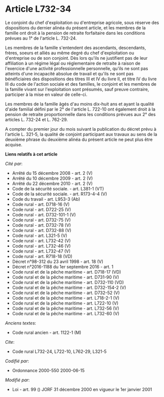 # Article L732-34

Le conjoint du chef d'exploitation ou d'entreprise agricole, sous réserve des dispositions du dernier alinéa du présent
article, et les membres de la famille ont droit à la pension de retraite forfaitaire dans les conditions prévues au 1° de
l'article L. 732-24.

Les membres de la famille s'entendent des ascendants, descendants, frères, soeurs et alliés au même degré du chef
d'exploitation ou d'entreprise ou de son conjoint. Dès lors qu'ils ne justifient pas de leur affiliation à un régime légal ou
réglementaire de retraite à raison de l'exercice d'une activité professionnelle personnelle, qu'ils ne sont pas atteints
d'une incapacité absolue de travail et qu'ils ne sont pas bénéficiaires des dispositions des titres III et IV du livre II, et
titre IV du livre III du code de l'action sociale et des familles, le conjoint et les membres de la famille vivant sur
l'exploitation sont présumés, sauf preuve contraire, participer à la mise en valeur de celle-ci.

Les membres de la famille âgés d'au moins dix-huit ans et ayant la qualité d'aide familial défini par le 2° de l'article L.
722-10 ont également droit à la pension de retraite proportionnelle dans les conditions prévues aux 2° des articles L. 732-24
et L. 762-29.

A compter du premier jour du mois suivant la publication du décret prévu à l'article L. 321-5, la qualité de conjoint
participant aux travaux au sens de la deuxième phrase du deuxième alinéa du présent article ne peut plus être acquise.

**Liens relatifs à cet article**

_Cité par_:

  - Arrêté du 15 décembre 2008 - art. 2 (V)
  - Arrêté du 10 décembre 2009 - art. 2 (V)
  - Arrêté du 22 décembre 2010 - art. 2 (V)
  - Code de la sécurité sociale. - art. L381-1 (VT)
  - Code de la sécurité sociale. - art. R173-4-4 (V)
  - Code du travail - art. L953-3 (Ab)
  - Code rural - art. D718-16 (V)
  - Code rural - art. D722-25 (V)
  - Code rural - art. D732-101-1 (V)
  - Code rural - art. D732-75 (V)
  - Code rural - art. D732-78 (V)
  - Code rural - art. D732-88 (V)
  - Code rural - art. L321-5 (V)
  - Code rural - art. L732-42 (V)
  - Code rural - art. L732-46 (V)
  - Code rural - art. L732-47 (V)
  - Code rural - art. R718-18 (VD)
  - Décret n°98-312 du 23 avril 1998 - art. 18 (V)
  - Décret n°2016-1188 du 1er septembre 2016 - art. 1
  - Code rural et de la pêche maritime - art. D718-17 (VD)
  - Code rural et de la pêche maritime - art. D731-90 (V)
  - Code rural et de la pêche maritime - art. D732-110 (VD)
  - Code rural et de la pêche maritime - art. D732-154-2 (V)
  - Code rural et de la pêche maritime - art. D732-52 (V)
  - Code rural et de la pêche maritime - art. L718-2-1 (V)
  - Code rural et de la pêche maritime - art. L722-10 (V)
  - Code rural et de la pêche maritime - art. L732-56 (V)
  - Code rural et de la pêche maritime - art. L732-60 (V)

_Anciens textes_:

  - Code rural ancien - art. 1122-1 (M)

_Cite_:

  - Code rural L732-24, L722-10, L762-29, L321-5

_Codifié par_:

  - Ordonnance 2000-550 2000-06-15

_Modifié par_:

  - Loi - art. 99 () JORF 31 décembre 2000 en vigueur le 1er janvier 2001
